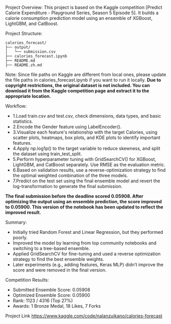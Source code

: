 Project Overview:
This project is based on the Kaggle competition [Predict Calorie Expenditure - Playground Series, Season 5 Episode 5]. It builds a calorie consumption prediction model using an ensemble of XGBoost, LightGBM, and CatBoost.

Project Structure:
```
calories_forecast/  
├── output/  
│   └── submission.csv  
├── calories_forecast.ipynb  
├── README.md
├── README.zh.md
```

Note:
Since file paths on Kaggle are different from local ones, please update the file paths in calories_forecast.ipynb if you want to run it locally.
**Due to copyright restrictions, the original dataset is not included. You can download it from the Kaggle competition page and extract it to the appropriate location.**

Workflow:
- 1.Load train.csv and test.csv, check dimensions, data types, and basic statistics.
- 2.Encode the Gender feature using LabelEncoder().
- 3.Visualize each feature's relationship with the target Calories, using scatter plots, heatmaps, box plots, and KDE plots to identify important features.
- 4.Apply np.log1p() to the target variable to reduce skewness, and split the dataset using train_test_split.
- 5.Perform hyperparameter tuning with GridSearchCV() for XGBoost, LightGBM, and CatBoost separately. Use RMSE as the evaluation metric.
- 6.Based on validation results, use a reverse-optimization strategy to find the optimal weighted combination of the three models.
- 7.Predict on the test set using the final ensemble model and revert the log-transformation to generate the final submission.

**The final submission before the deadline scored 0.05908. After optimizing the output using an ensemble prediction, the score improved to 0.05900. This version of the notebook has been updated to reflect the improved result.**

Summary:
- Initially tried Random Forest and Linear Regression, but they performed poorly.
- Improved the model by learning from top community notebooks and switching to a tree-based ensemble.
- Applied GridSearchCV for fine-tuning and used a reverse optimization strategy to find the best ensemble weights.
- Later experiments (e.g., adding features, Keras MLP) didn’t improve the score and were removed in the final version.

Competition Results:
- Submitted Ensemble Score: 0.05908
- Optimized Ensemble Score: 0.05900
- Rank: 1123 / 4316 (Top 27%)
- Awards: 1 Bronze Medal, 18 Likes, 7 Forks

Project Link
https://www.kaggle.com/code/nalanzuikano/calories-forecast
